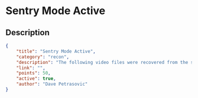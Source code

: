# Sentry Mode Active

## Description

```json
{
    "title": "Sentry Mode Active",
    "category": "recon",
    "description": "The following video files were recovered from the storage device in a Tesla Model 3",
    "link": "",
    "points": 50,
    "active": true,
    "author": "Dave Petrasovic"
}
```
